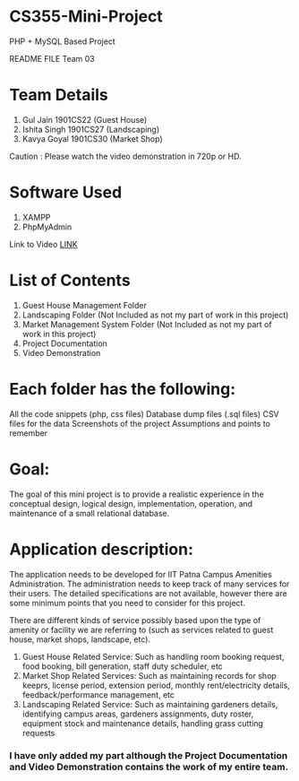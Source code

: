# CS355-Mini-Project
PHP  + MySQL Based Project

README FILE
Team 03

# Team Details
1. Gul Jain 			1901CS22 (Guest House)
2. Ishita Singh 		1901CS27 (Landscaping)
3. Kavya Goyal 		1901CS30 (Market Shop)

Caution : Please watch the video demonstration in 720p or HD.

# Software Used
1. XAMPP 
2. PhpMyAdmin

Link to Video
[LINK](https://drive.google.com/file/d/1iRGgyedmPCNpa_bxxBBsmOa6iQlRtP5z/view?usp=sharing)


# List of Contents
1. Guest House Management Folder 
2. Landscaping Folder (Not Included as not my part of work in this project)
3. Market Management System  Folder (Not Included as not my part of work in this project)
4. Project Documentation
5. Video Demonstration

# Each folder has the following:
All the code snippets (php, css files)
Database dump files (.sql files)
CSV files for the data
Screenshots of the project
Assumptions and points to remember


# Goal: 
The goal of this mini project is to provide a realistic experience in the conceptual
design, logical design, implementation, operation, and maintenance of a small relational
database.

# Application description: 
The application needs to be developed for IIT Patna Campus
Amenities Administration. The administration needs to keep track of many services for their
users. The detailed specifications are not available, however there are some minimum
points that you need to consider for this project.

There are different kinds of service possibly based upon the type of amenity or facility we
are referring to (such as services related to guest house, market shops, landscape, etc).
1. Guest House Related Service: Such as handling room booking request, food booking,
bill generation, staff duty scheduler, etc
2. Market Shop Related Services: Such as maintaining records for shop keeprs, license
period, extension period, monthly rent/electricity details, feedback/performance
management, etc
3. Landscaping Related Service: Such as maintaining gardeners details, identifying
campus areas, gardeners assignments, duty roster, equipment stock and
maintenance details, handling grass cutting requests


### I have only added my part although the Project Documentation and Video Demonstration contains the work of my entire team.


